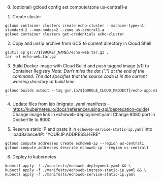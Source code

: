 0) (optional) gcloud config set compute/zone us-central1-a


1) Create cluster
```shell
gcloud container clusters create echo-cluster --machine-type=n1-standard-2 --num-nodes=2 --zone us-central1-a
gcloud container clusters get-credentials echo-cluster
```

2) Copy and unzip archive from GCS to current directory in Cloud Shell
```shell
gsutil cp gs://${BUCKET_NAME}/echo-web.tar.gz .
tar -xf echo-web.tar.gz
```

3) Build Docker image with Cloud Build and push tagged image (v1) to Container Registry
   _Note: Don't miss the dot (".") at the end of the command. The dot specifies that the source code is in the current working directory at build time._
```shell
gcloud builds submit --tag gcr.io/${GOOGLE_CLOUD_PROJECT}/echo-app:v1 .
```


4) Update files from lab (migrate .yaml manifests - https://kubernetes.io/docs/reference/using-api/deprecation-guide)
Change image link in echoweb-deployment.yaml
Change 8080 port in Dockerfile to 8000


5) Reserve static IP and paste it in `echoweb-service-static-ip.yaml` into loadBalancerIP: "YOUR.IP.ADDRESS.HERE"
```shell
gcloud compute addresses create echoweb-ip --region us-central1
gcloud compute addresses describe echoweb-ip --region us-central1
```

6) Deploy to kubernetes
```shell
kubectl apply -f ./manifests/echoweb-deployment.yaml && \
kubectl apply -f ./manifests/echoweb-ingress-static-ip.yaml && \
kubectl apply -f ./manifests/echoweb-service-static-ip.yaml
```
